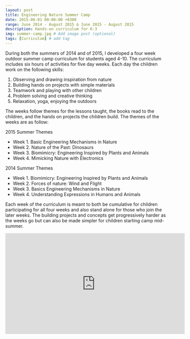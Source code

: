 ```yaml
---
layout: post
title: Engineering Nature Summer Camp
date: 2015-06-01 00:00:00 +0300
range: June 2014 - August 2015 & June 2015 - August 2015
description: Hands-on curriculum for K-3
img: summer-camp.jpg # Add image post (optional)
tags: [Curriculum] # add tag
---
```

During both the summers of 2014 and of 2015, I developed a four week outdoor summer camp curriculum for students aged 4-10. The curriculum includes six hours of activities for five day weeks. Each day the children work on the following skills:

1. Observing and drawing inspiration from nature
2. Building hands on projects with simple materials
3. Teamwork and playing with other children
4. Problem solving and creative thinking
5. Relaxation, yoga, enjoying the outdoors

The weeks follow themes for the lessons taught, the books read to the children, and the hands on projects the children build. The themes of the weeks are as follow:

2015 Summer Themes

* Week 1. Basic Engineering Mechanisms in Nature
* Week 2. Nature of the Past: Dinosaurs
* Week 3. Biomimicry: Engineering Inspired by Plants and Animals
* Week 4. Mimicking Nature with Electronics

2014 Summer Themes

* Week 1. Biomimicry: Engineering Inspired by Plants and Animals
* Week 2. Forces of nature: Wind and Flight
* Week 3. Basics Engineering Mechanisms in Nature
* Week 4. Understanding Expressions in Humans and Animals

Each week of the curriculum is meant to both be cumulative for children participating for all four weeks and also stand alone for those who join the later weeks. The building projects and concepts get progressively harder as the weeks go but can also be made simpler for children starting camp mid-summer.

<iframe width="560" height="315" src="https://www.youtube.com/embed/EmsQAzMqDWo" frameborder="0" gesture="media" allow="encrypted-media" allowfullscreen class="center-image"></iframe>